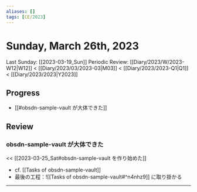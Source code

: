 ```yaml
---
aliases: []
tags: [CE/2023]
---
```


# Sunday, March 26th, 2023

Last Sunday: [[2023-03-19_Sun]]
Periodic Review: [[Diary/2023/W/2023-W12|W12]] < [[Diary/2023/03/2023-03|M03]] < [[Diary/2023/2023-Q1|Q1]] < [[Diary/2023/2023|Y2023]]

## Progress

- [[#obsdn-sample-vault が大体できた]]

## Review

### obsdn-sample-vault が大体できた

<< [[2023-03-25_Sat#obsdn-sample-vault を作り始めた]]

- cf. [[Tasks of obsdn-sample-vault]]
- 最後の工程：![[Tasks of obsdn-sample-vault#^n4nhz9]] に取り掛かる

---

